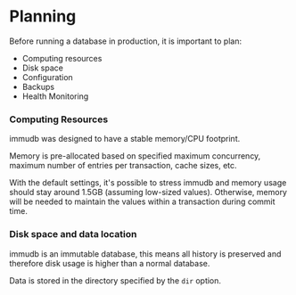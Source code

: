 # Planning

Before running a database in production, it is important to plan:

* Computing resources
* Disk space
* Configuration
* Backups
* Health Monitoring

### Computing Resources <a href="#computing-resources" id="computing-resources"></a>

immudb was designed to have a stable memory/CPU footprint.

Memory is pre-allocated based on specified maximum concurrency, maximum number of entries per transaction, cache sizes, etc.

With the default settings, it's possible to stress immudb and memory usage should stay around 1.5GB (assuming low-sized values). Otherwise, memory will be needed to maintain the values within a transaction during commit time.

### Disk space and data location <a href="#disk-space-and-data-location" id="disk-space-and-data-location"></a>

immudb is an immutable database, this means all history is preserved and therefore disk usage is higher than a normal database.

Data is stored in the directory specified by the `dir` option.
